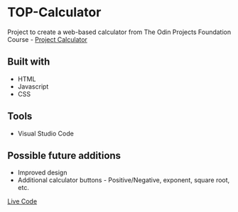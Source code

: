# TOP-Calculator

Project to create a web-based calculator from The Odin Projects Foundation Course - [Project Calculator](https://www.theodinproject.com/lessons/foundations-calculator)


## Built with
- HTML
- Javascript
- CSS

## Tools
- Visual Studio Code

## Possible future additions
- Improved design
- Additional calculator buttons - Positive/Negative, exponent, square root, etc.

[Live Code](https://jsc17.github.io/TOP-Calculator/)
